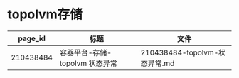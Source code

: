 # topolvm存储

| page_id | 标题 | 文件 |
|---|---|---|
| 210438484 | 容器平台-存储-topolvm 状态异常 | 210438484-topolvm-状态异常.md |
